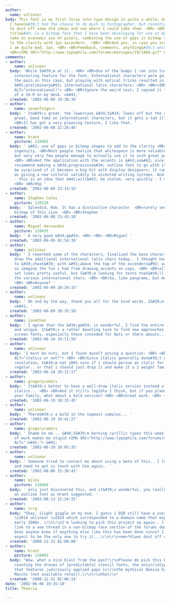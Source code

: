 ```yaml
---
author:
  name: unlinear
body: This font is my first foray into type design in quite a while; due to work,
  I haven&#39;t had the chance to do much in Fontographer, but recently I decided
  to dust off some old ideas and see where I could take them. <BR> <BR>Theoria &#91;working
  title&#93; is a bitmap face that I have been developing for use at 8px. It is my
  take on economic use of pixels, combining the use of gaps in bitmap shapes to add
  to the clarity with 1px ascenders.  <BR> <BR>And yes, in case you are wondering,
  i am quite mad. 1px. <BR> <BR>Feedback, comments, anything&#39;s welcome.  <BR>
  <BR><IMG SRC="http://www.typophile.com/forums/messages/29/1468.gif" ALT="Theoria1">
comments:
- author:
    name: unlinear
  body: 'While I&#39;m at it.. <BR> <BR>One of the bumps I ran into turned into an
    interesting feature for the font. International characters were going to be quite
    the pain in this case, but playing with optical tricks resulted in the following
    &#91;preliminary&#93; international latin characters: <BR> <BR><IMG SRC="http://www.typophile.com/forums/messages/29/1469.gif"
    ALT="international!"> <BR> <BR>Ignore the weird text; I copied it from the case
    of a CD-R on my desk. =&#41;'
  created: '2002-06-08 19:38:36'
- author:
    name: sevenfingers
  body: ' It&#39;s great. the lowercase &#34;t&#34; looks off but the capitals are
    great. Good take on international characters, but it gets a tad illegible at times.
    <BR>It has got a very pleasing texture, I like that. '
  created: '2002-06-08 22:26:46'
- author:
    name: hrant
    picture: 110403
  body: ' &#62; use of gaps in bitmap shapes to add to the clarity <BR> <BR>Masterful
    ingenuity. <BR>Most people realize that whitespace is more valuable than it seems,
    but very very few people manage to actually use it to such great practical effect.
    <BR> <BR>And the application with the accents is &#42;so&#42; nice that I would
    recommend making a &#34;progressive&#34; outline font to go with it. Don&#39;t
    be surprised if it becomes a big hit with display designers; it can even be seen
    as giving a new cultural validity to accented writing systems. And do it fast
    - this is an idea that &#42;will&#42; be stolen, very quickly - I can feel it.
    <BR> <BR>hhp '
  created: '2002-06-08 23:14:15'
- author:
    name: Stephen Coles
    picture: 128126
  body: ' Splendid, Rob. It has a distinctive character  <BR>rarely seen in a sans
    bitmap of this size. <BR> <BR>Stephen '
  created: '2002-06-08 23:43:18'
- author:
    name: Miguel Hernandez
    picture: 110435
  body: ' A very good &#34;g&#34; <BR> <BR> <BR>Miguel '
  created: '2002-06-09 01:54:30'
- author:
    name: unlinear
  body: ' I reworked some of the characters, finalized the base character sets and
    drew the additional international latin chars today.. I thought having only 1px
    to &#39;cheat&#39; with &#91;above the top of the ascenders&#93; was a problem,
    so imagine the fun i had from drawing accents on caps. <BR> <BR>all in all the
    set looks pretty useful, but I&#39;m looking for texts that&#39;ll let me sample
    the various international chars. <BR> <BR>So, like pangrams, but more international-oriented.
    <BR> <BR>Anyone? '
  created: '2002-06-09 20:34:33'
- author:
    name: unlinear
  body: ' Oh and by the way, thank you all for the kind words. I&#39;m flattered..
    =&#41; '
  created: '2002-06-09 20:35:18'
- author:
    name: jonathan
  body: ' I agree that the &#34;g&#34; is wonderful. I find the entire face enjoyable
    and unique. It&#39;s a rather daunting task to find new approaches when creating
    screen fonts, especially those intended for 8pts or there abouts.... <BR> <BR>Cheers! '
  created: '2002-06-10 19:11:58'
- author:
    name: unlinear
  body: 'I must be nuts, but I found myself posing a question: <BR> <BR><IMG SRC="http://www.typophile.com/forums/messages/29/1545.gif"
    ALT="italics or not?"> <BR> <BR>Since italics generally don&#39;t work at this
    resolution, I&#39;m not 100% sure if i should persue an italic for at least the
    regular.. or that i should just drop it and make it a 2 weight family.. <BR> <BR>Suggestions?'
  created: '2002-06-18 20:12:17'
- author:
    name: gregorycadars
  body: ' It&#39;s better to have a well-draw italic version instead of software generated
    italics... <BR> <BR>And it stills legible I think, but if you planned to expand
    your family, what about a bold version? <BR> <BR>Great work. <BR> <BR>Greg. '
  created: '2002-06-19 10:15:45'
- author:
    name: unlinear
  body: ' There&#39;s a bold in the topmost samples... '
  created: '2002-06-19 10:41:27'
- author:
    name: gregorycadars
  body: ' Shame on me... &#40;I&#39;m kerning cyrillic types this week, and this kind
    of work makes me stupid <IMG SRC="http://www.typophile.com/forums/clipart/happy.gif"
    ALT=":&#41;"> &#41; '
  created: '2002-06-20 10:05:35'
- author:
    name: unlinear
  body: ' Someone tried to contact me about using a beta of this.. I lost all my e-mail
    and need to get in touch with him again.. '
  created: '2002-08-06 15:30:43'
- author:
    name: miles
    picture: 110468
  body: ' only just discovered this, and it&#39;s wonderful, you really should do
    an outline font as Hrant suggested. '
  created: '2002-08-13 12:24:15'
- author:
    name: irrg
  body: "Okay, slight giggle on my end. I guess i DID still have a username on here
    \u2014 unlinear \u2014 which corresponded to a domain name that expired in the
    early 2000s. \r\n\r\nI'm looking to pick this project up again.. I'll probably
    link to a new thread in a non-bitmap face section of the forums down the line.
    Does anyone know if anything else like this has been done since? I can hardly
    expect to be the only one to try it...\r\n\r\n<em>*blows dust off of fontlab*</em>"
  created: '2008-12-31 01:00:00'
- author:
    name: hrant
    picture: 110403
  body: "Wow, what a nice blast from the past!\r\nPlease do pick this back up again.\r\n\r\nNot
    counting the droves of [predictable] stencil fonts, the only\r\ntype I've encountered
    that features judiciously applied gaps is\r\nthe mythical Nomina by Pierro De
    Macchi (not available retail).\r\n\r\nhhp\r\n"
  created: '2008-12-31 02:06:14'
date: '2002-06-08 19:35:10'
title: Theoria

---
```

